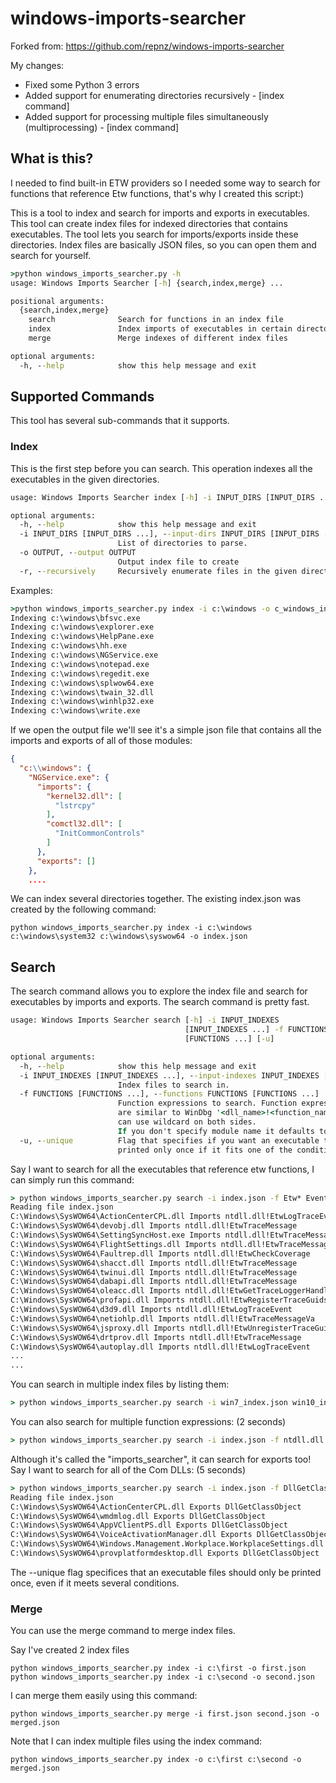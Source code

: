 # windows-imports-searcher
Forked from:
https://github.com/repnz/windows-imports-searcher

My changes:
 * Fixed some Python 3 errors
 * Added support for enumerating directories recursively - [index command]
 * Added support for processing multiple files simultaneously (multiprocessing) - [index command]

## What is this?

I needed to find built-in ETW providers so I needed some way to search for functions that 
reference Etw functions, that's why I created this script:)

This is a tool to index and search for imports and exports in executables. This tool
can create index files for indexed directories that contains executables. The
tool lets you search for imports/exports inside these directories. Index files
are basically JSON files, so you can open them and search for yourself.

```cmd
>python windows_imports_searcher.py -h
usage: Windows Imports Searcher [-h] {search,index,merge} ...

positional arguments:
  {search,index,merge}
    search              Search for functions in an index file
    index               Index imports of executables in certain directories
    merge               Merge indexes of different index files

optional arguments:
  -h, --help            show this help message and exit
```

## Supported Commands

This tool has several sub-commands that it supports.

### Index

This is the first step before you can search. This operation indexes all the executables in the given directories.

```cmd
usage: Windows Imports Searcher index [-h] -i INPUT_DIRS [INPUT_DIRS ...] -o OUTPUT [-r]

optional arguments:
  -h, --help            show this help message and exit
  -i INPUT_DIRS [INPUT_DIRS ...], --input-dirs INPUT_DIRS [INPUT_DIRS ...]
                        List of directories to parse.
  -o OUTPUT, --output OUTPUT
                        Output index file to create
  -r, --recursively     Recursively enumerate files in the given directories
```

Examples:

```cmd
>python windows_imports_searcher.py index -i c:\windows -o c_windows_index.json
Indexing c:\windows\bfsvc.exe
Indexing c:\windows\explorer.exe
Indexing c:\windows\HelpPane.exe
Indexing c:\windows\hh.exe
Indexing c:\windows\NGService.exe
Indexing c:\windows\notepad.exe
Indexing c:\windows\regedit.exe
Indexing c:\windows\splwow64.exe
Indexing c:\windows\twain_32.dll
Indexing c:\windows\winhlp32.exe
Indexing c:\windows\write.exe
```

If we open the output file we'll see it's a simple json file that contains all the imports and exports of all of those 
modules:

```json
{
  "c:\\windows": {
    "NGService.exe": {
      "imports": {
        "kernel32.dll": [
          "lstrcpy"
        ], 
        "comctl32.dll": [
          "InitCommonControls"
        ]
      }, 
      "exports": []
    }, 
    ....
 ```
 
We can index several directories together. The existing index.json was created by the following command:

<code>python windows_imports_searcher.py index -i c:\windows c:\windows\system32 c:\windows\syswow64 -o index.json</code>


## Search

The search command allows you to explore the index file and search for executables by imports and exports.
The search command is pretty fast.

```cmd
usage: Windows Imports Searcher search [-h] -i INPUT_INDEXES
                                       [INPUT_INDEXES ...] -f FUNCTIONS
                                       [FUNCTIONS ...] [-u]

optional arguments:
  -h, --help            show this help message and exit
  -i INPUT_INDEXES [INPUT_INDEXES ...], --input-indexes INPUT_INDEXES [INPUT_INDEXES ...]
                        Index files to search in.
  -f FUNCTIONS [FUNCTIONS ...], --functions FUNCTIONS [FUNCTIONS ...]
                        Function expressions to search. Function expressions
                        are similar to WinDbg '<dll_name>!<function_name>'. You
                        can use wildcard on both sides.
                        If you don't specify module name it defaults to '*'
  -u, --unique          Flag that specifies if you want an executable to be
                        printed only once if it fits one of the conditions.
```

Say I want to search for all the executables that reference etw functions, I can simply run this command:

```cmd
> python windows_imports_searcher.py search -i index.json -f Etw* Event* --unique
Reading file index.json
C:\Windows\SysWOW64\ActionCenterCPL.dll Imports ntdll.dll!EtwLogTraceEvent
C:\Windows\SysWOW64\devobj.dll Imports ntdll.dll!EtwTraceMessage
C:\Windows\SysWOW64\SettingSyncHost.exe Imports ntdll.dll!EtwTraceMessage
C:\Windows\SysWOW64\FlightSettings.dll Imports ntdll.dll!EtwTraceMessage
C:\Windows\SysWOW64\Faultrep.dll Imports ntdll.dll!EtwCheckCoverage
C:\Windows\SysWOW64\shacct.dll Imports ntdll.dll!EtwTraceMessage
C:\Windows\SysWOW64\twinui.dll Imports ntdll.dll!EtwTraceMessage
C:\Windows\SysWOW64\dabapi.dll Imports ntdll.dll!EtwTraceMessage
C:\Windows\SysWOW64\oleacc.dll Imports ntdll.dll!EtwGetTraceLoggerHandle
C:\Windows\SysWOW64\profapi.dll Imports ntdll.dll!EtwRegisterTraceGuidsW
C:\Windows\SysWOW64\d3d9.dll Imports ntdll.dll!EtwLogTraceEvent
C:\Windows\SysWOW64\netiohlp.dll Imports ntdll.dll!EtwTraceMessageVa
C:\Windows\SysWOW64\jsproxy.dll Imports ntdll.dll!EtwUnregisterTraceGuids
C:\Windows\SysWOW64\drtprov.dll Imports ntdll.dll!EtwTraceMessage
C:\Windows\SysWOW64\autoplay.dll Imports ntdll.dll!EtwLogTraceEvent
...
...
```

You can search in multiple index files by listing them:
```cmd
> python windows_imports_searcher.py search -i win7_index.json win10_index.json -f CreateMutex* --unique
```

You can also search for multiple function expressions: (2 seconds)

```cmd
> python windows_imports_searcher.py search -i index.json -f ntdll.dll!RtlGetVersion ntdll.dll!NtCreateThread*
```

Although it's called the "imports_searcher", it can search for exports too! Say I want to search for all of the Com DLLs: (5 seconds)

```cmd
> python windows_imports_searcher.py search -i index.json -f DllGetClassObject --unique
Reading file index.json
C:\Windows\SysWOW64\ActionCenterCPL.dll Exports DllGetClassObject
C:\Windows\SysWOW64\wmdmlog.dll Exports DllGetClassObject
C:\Windows\SysWOW64\AppVClientPS.dll Exports DllGetClassObject
C:\Windows\SysWOW64\VoiceActivationManager.dll Exports DllGetClassObject
C:\Windows\SysWOW64\Windows.Management.Workplace.WorkplaceSettings.dll Exports DllGetClassObject
C:\Windows\SysWOW64\provplatformdesktop.dll Exports DllGetClassObject
```

The --unique flag specifices that an executable files should only be printed once, even if it meets several conditions.

### Merge

You can use the merge command to merge index files.

Say I've created 2 index files

```
python windows_imports_searcher.py index -i c:\first -o first.json
python windows_imports_searcher.py index -i c:\second -o second.json
```

I can merge them easily using this command:

```
python windows_imports_searcher.py merge -i first.json second.json -o merged.json
```

Note that I can index multiple files using the index command:

```
python windows_imports_searcher.py index -o c:\first c:\second -o merged.json
```
